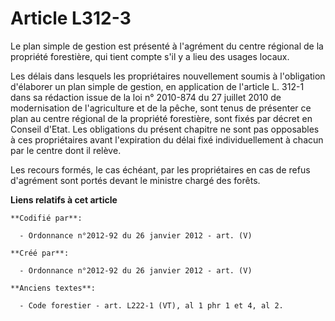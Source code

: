 # Article L312-3

Le plan simple de gestion est présenté à l'agrément du centre régional de la propriété forestière, qui tient compte s'il y a
lieu des usages locaux.

Les délais dans lesquels les propriétaires nouvellement soumis à l'obligation d'élaborer un plan simple de gestion, en
application de l'article L. 312-1 dans sa rédaction issue de la loi n° 2010-874 du 27 juillet 2010 de modernisation de
l'agriculture et de la pêche, sont tenus de présenter ce plan au centre régional de la propriété forestière, sont fixés par
décret en Conseil d'Etat. Les obligations du présent chapitre ne sont pas opposables à ces propriétaires avant l'expiration
du délai fixé individuellement à chacun par le centre dont il relève.

Les recours formés, le cas échéant, par les propriétaires en cas de refus d'agrément sont portés devant le ministre chargé
des forêts.

**Liens relatifs à cet article**

	**Codifié par**:

	  - Ordonnance n°2012-92 du 26 janvier 2012 - art. (V)

	**Créé par**:

	  - Ordonnance n°2012-92 du 26 janvier 2012 - art. (V)

	**Anciens textes**:

	  - Code forestier - art. L222-1 (VT), al 1 phr 1 et 4, al 2.
